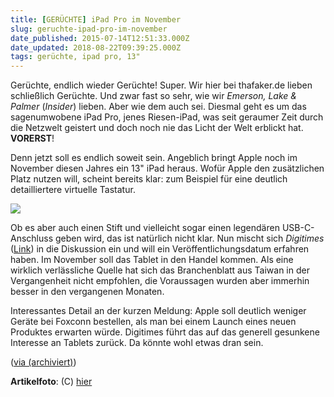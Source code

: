 ```yaml
---
title: [GERÜCHTE] iPad Pro im November
slug: geruchte-ipad-pro-im-november
date_published: 2015-07-14T12:51:33.000Z
date_updated: 2018-08-22T09:39:25.000Z
tags: gerüchte, ipad pro, 13"
---
```


Gerüchte, endlich wieder Gerüchte! Super. Wir hier bei thafaker.de lieben schließlich Gerüchte. Und zwar fast so sehr, wie wir *Emerson, Lake & Palmer* (*Insider*) lieben. Aber wie dem auch sei. Diesmal geht es um das sagenumwobene iPad Pro, jenes Riesen-iPad, was seit geraumer Zeit durch die Netzwelt geistert und doch noch nie das Licht der Welt erblickt hat. **VORERST**! 

Denn jetzt soll es endlich soweit sein. Angeblich bringt Apple noch im November diesen Jahres ein 13" iPad heraus. Wofür Apple den zusätzlichen Platz nutzen will, scheint bereits klar: zum Beispiel für eine deutlich detailliertere virtuelle Tastatur.

![](__GHOST_URL__/content/images/2015/07/ipad_pro.jpg)

Ob es aber auch einen Stift und vielleicht sogar einen legendären USB-C-Anschluss geben wird, das ist natürlich nicht klar. Nun mischt sich *Digitimes* ([Link](http://www.digitimes.com/news/a20150713PD203.html)) in die Diskussion ein und will ein Veröffentlichungsdatum erfahren haben. Im November soll das Tablet in den Handel kommen. Als eine wirklich verlässliche Quelle hat sich das Branchenblatt aus Taiwan in der Vergangenheit nicht empfohlen, die Voraussagen wurden aber immerhin besser in den vergangenen Monaten.

Interessantes Detail an der kurzen Meldung: Apple soll deutlich weniger Geräte bei Foxconn bestellen, als man bei einem Launch eines neuen Produktes erwarten würde. Digitimes führt das auf das generell gesunkene Interesse an Tablets zurück. Da könnte wohl etwas dran sein.

([via (archiviert)](http://web.archive.org/web/20150717040406/http://de.engadget.com:80/2015/07/14/bericht-ipad-pro-kommt-im-november/?))

**Artikelfoto**: (C) [hier](http://www.bing.com/images/search?q=ipad+pro&amp;view=detailv2&amp;&amp;&amp;id=3B632B8963519A88ECB90230BF62509BC738AF58&amp;selectedIndex=7&amp;ccid=MxjhQT2j&amp;simid=607995914659694499&amp;thid=JN.ApFAa6%2fiBAylBp42Ce3YiQ)
